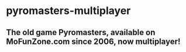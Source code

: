 # pyromasters-multiplayer

## The old game Pyromasters, available on MoFunZone.com since 2006, now multiplayer!